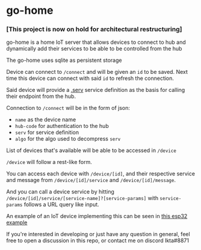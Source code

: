# go-home
### [This project is now on hold for architectural restructuring]
go-home is a home IoT server that allows devices to connect to hub and dynamically add their services to be able to be controlled from the hub

The go-home uses sqlite as persistent storage  

Device can connect to `/connect` and will be given an `id` to be saved. Next time this device can connect with said `id` to refresh the connection.  

Said device will provide a [.serv](https://github.com/IktaS/go-serv) service definition as the basis for calling their endpoint from the hub.  

Connection to `/connect` will be in the form of json:  
  - `name` as the device name
  - `hub-code` for authentication to the hub
  - `serv` for service definition
  - `algo` for the algo used to decompress `serv`
  
List of devices that's available will be able to be accessed in `/device`  

`/device` will follow a rest-like form.

You can access each device with `/device/[id]`, and their respective service and message from `/device/[id]/service` and `/device/[id]/message`.

And you can call a device service by hitting `/device/[id]/service/[service-name]?[service-params]` with `service-params` follows a URL query like input.

An example of an IoT device implementing this can be seen in [this esp32 example](https://github.com/IktaS/esp32-go-home-module-example)

If you're interested in developing or just have any question in general, feel free to open a discussion in this repo, or contact me on discord Ikta#8871
